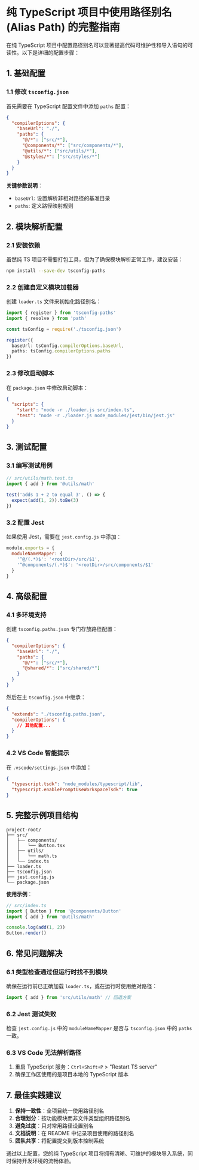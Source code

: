 # 纯 TypeScript 项目中使用路径别名 (Alias Path) 的完整指南

在纯 TypeScript 项目中配置路径别名可以显著提高代码可维护性和导入语句的可读性。以下是详细的配置步骤：

## 1. 基础配置

### 1.1 修改 `tsconfig.json`

首先需要在 TypeScript 配置文件中添加 `paths` 配置：

```json
{
  "compilerOptions": {
    "baseUrl": "./",
    "paths": {
      "@/*": ["src/*"],
      "@components/*": ["src/components/*"],
      "@utils/*": ["src/utils/*"],
      "@styles/*": ["src/styles/*"]
    }
  }
}
```

**关键参数说明**：
- `baseUrl`: 设置解析非相对路径的基准目录
- `paths`: 定义路径映射规则

## 2. 模块解析配置

### 2.1 安装依赖

虽然纯 TS 项目不需要打包工具，但为了确保模块解析正常工作，建议安装：

```bash
npm install --save-dev tsconfig-paths
```

### 2.2 创建自定义模块加载器

创建 `loader.ts` 文件来初始化路径别名：

```typescript
import { register } from 'tsconfig-paths'
import { resolve } from 'path'

const tsConfig = require('./tsconfig.json')

register({
  baseUrl: tsConfig.compilerOptions.baseUrl,
  paths: tsConfig.compilerOptions.paths
})
```

### 2.3 修改启动脚本

在 `package.json` 中修改启动脚本：

```json
{
  "scripts": {
    "start": "node -r ./loader.js src/index.ts",
    "test": "node -r ./loader.js node_modules/jest/bin/jest.js"
  }
}
```

## 3. 测试配置

### 3.1 编写测试用例

```typescript
// src/utils/math.test.ts
import { add } from '@utils/math'

test('adds 1 + 2 to equal 3', () => {
  expect(add(1, 2)).toBe(3)
})
```

### 3.2 配置 Jest

如果使用 Jest，需要在 `jest.config.js` 中添加：

```javascript
module.exports = {
  moduleNameMapper: {
    '^@/(.*)$': '<rootDir>/src/$1',
    '^@components/(.*)$': '<rootDir>/src/components/$1'
  }
}
```

## 4. 高级配置

### 4.1 多环境支持

创建 `tsconfig.paths.json` 专门存放路径配置：

```json
{
  "compilerOptions": {
    "baseUrl": "./",
    "paths": {
      "@/*": ["src/*"],
      "@shared/*": ["src/shared/*"]
    }
  }
}
```

然后在主 `tsconfig.json` 中继承：

```json
{
  "extends": "./tsconfig.paths.json",
  "compilerOptions": {
    // 其他配置...
  }
}
```

### 4.2 VS Code 智能提示

在 `.vscode/settings.json` 中添加：

```json
{
  "typescript.tsdk": "node_modules/typescript/lib",
  "typescript.enablePromptUseWorkspaceTsdk": true
}
```

## 5. 完整示例项目结构

```
project-root/
├── src/
│   ├── components/
│   │   └── Button.tsx
│   ├── utils/
│   │   └── math.ts
│   └── index.ts
├── loader.ts
├── tsconfig.json
├── jest.config.js
└── package.json
```

**使用示例**：

```typescript
// src/index.ts
import { Button } from '@components/Button'
import { add } from '@utils/math'

console.log(add(1, 2))
Button.render()
```

## 6. 常见问题解决

### 6.1 类型检查通过但运行时找不到模块

确保在运行前已正确加载 `loader.ts`，或在运行时使用绝对路径：

```typescript
import { add } from 'src/utils/math' // 回退方案
```

### 6.2 Jest 测试失败

检查 `jest.config.js` 中的 `moduleNameMapper` 是否与 `tsconfig.json` 中的 `paths` 一致。

### 6.3 VS Code 无法解析路径

1. 重启 TypeScript 服务：`Ctrl+Shift+P` > "Restart TS server"
2. 确保工作区使用的是项目本地的 TypeScript 版本

## 7. 最佳实践建议

1. **保持一致性**：全项目统一使用路径别名
2. **合理划分**：按功能模块而非文件类型组织路径别名
3. **避免过度**：只对常用路径设置别名
4. **文档说明**：在 README 中记录项目使用的路径别名
5. **团队共享**：将配置提交到版本控制系统

通过以上配置，您的纯 TypeScript 项目将拥有清晰、可维护的模块导入系统，同时保持开发环境的流畅体验。
